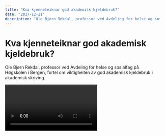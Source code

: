 ```yaml
---
title: "Kva kjenneteiknar god akademisk kjeldebruk?"
date: "2017-12-21"
description: "Ole Bjørn Rekdal, professor ved Avdeling for helse og sosialfag på Høgskolen i Bergen, fortel om viktigheiten av god akademisk kjeldebruk i akademisk skriving."
---
```


# Kva kjenneteiknar god akademisk kjeldebruk?

Ole Bjørn Rekdal, professor ved Avdeling for helse og sosialfag på Høgskolen i Bergen, fortel om viktigheiten av god akademisk kjeldebruk i akademisk skriving.

<Video id="GPR0phJIsuk" />
